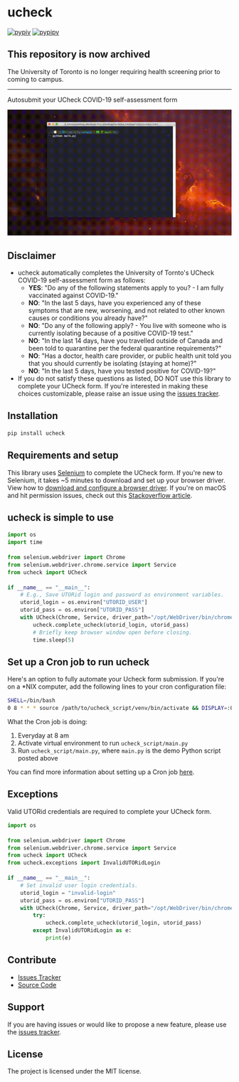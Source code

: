 # ucheck

[![pypiv](https://img.shields.io/pypi/v/ucheck.svg)](https://pypi.python.org/pypi/ucheck)
[![pypipv](https://img.shields.io/pypi/pyversions/ucheck.svg)](https://img.shields.io/pypi/pyversions/ucheck)

## This repository is now archived
The University of Toronto is no longer requiring health screening prior to coming to campus.

---

Autosubmit your UCheck COVID-19 self-assessment form

<p align="center">
    <img src="docs/ucheck_demo.gif">
</p>

## Disclaimer

* ucheck automatically completes the University of Tornto's UCheck COVID-19 self-assessment form as follows:
  * **YES**: "Do any of the following statements apply to you? - I am fully vaccinated against COVID-19."
  * **NO**: "In the last 5 days, have you experienced any of these symptoms that are new, worsening, and not related to other known causes or conditions you already have?"
  * **NO**: "Do any of the following apply? - You live with someone who is currently isolating because of a positive COVID-19 test."
  * **NO**: "In the last 14 days, have you travelled outside of Canada and been told to quarantine per the federal quarantine requirements?"
  * **NO**: "Has a doctor, health care provider, or public health unit told you that you should currently be isolating (staying at home)?"
  * **NO**: "In the last 5 days, have you tested positive for COVID-19?"
* If you do not satisfy these questions as listed, DO NOT use this library to complete your UCheck form. If you're interested in making these choices customizable, please raise an issue using the [issues tracker](https://github.com/irahorecka/ucheck/issues).

## Installation

```bash
pip install ucheck
```

## Requirements and setup

This library uses [Selenium](https://selenium-python.readthedocs.io/) to complete the UCheck form. If you're new to Selenium, it takes ~5 minutes to download and set up your browser driver. View how to [download and configure a browser driver](https://www.selenium.dev/documentation/getting_started/installing_browser_drivers/). If you're on macOS and hit permission issues, check out this [Stackoverflow article](https://stackoverflow.com/questions/60362018/macos-catalinav-10-15-3-error-chromedriver-cannot-be-opened-because-the-de).

## ucheck is simple to use

```python
import os
import time

from selenium.webdriver import Chrome
from selenium.webdriver.chrome.service import Service
from ucheck import UCheck

if __name__ == "__main__":
    # E.g., Save UTORid login and password as environment variables.
    utorid_login = os.environ["UTORID_USER"]
    utorid_pass = os.environ["UTORID_PASS"]
    with UCheck(Chrome, Service, driver_path="/opt/WebDriver/bin/chromedriver") as ucheck:
        ucheck.complete_ucheck(utorid_login, utorid_pass)
        # Briefly keep browser window open before closing.
        time.sleep(5)
```

## Set up a Cron job to run ucheck

Here's an option to fully automate your Ucheck form submission. If you're on a *NIX computer, add the following lines to your cron configuration file:

```bash
SHELL=/bin/bash
0 8 * * * source /path/to/ucheck_script/venv/bin/activate && DISPLAY=:0 python /path/to/ucheck_script/main.py
```

What the Cron job is doing:

1. Everyday at 8 am
2. Activate virtual environment to run `ucheck_script/main.py`
3. Run `ucheck_script/main.py`, where `main.py` is the demo Python script posted above

You can find more information about setting up a Cron job [here](https://askubuntu.com/questions/2368/how-do-i-set-up-a-cron-job).

## Exceptions

Valid UTORid credentials are required to complete your UCheck form.

```python
import os

from selenium.webdriver import Chrome
from selenium.webdriver.chrome.service import Service
from ucheck import UCheck
from ucheck.exceptions import InvalidUTORidLogin

if __name__ == "__main__":
    # Set invalid user login credentials.
    utorid_login = "invalid-login"
    utorid_pass = os.environ["UTORID_PASS"]
    with UCheck(Chrome, Service, driver_path="/opt/WebDriver/bin/chromedriver") as ucheck:
        try:
            ucheck.complete_ucheck(utorid_login, utorid_pass)
        except InvalidUTORidLogin as e:
            print(e)
```

## Contribute

* [Issues Tracker](https://github.com/irahorecka/ucheck/issues)
* [Source Code](https://github.com/irahorecka/ucheck/tree/master/ucheck)

## Support

If you are having issues or would like to propose a new feature, please use the [issues tracker](https://github.com/irahorecka/ucheck/issues).

## License

The project is licensed under the MIT license.

